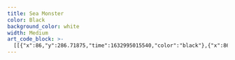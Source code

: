 ```yaml
---
title: Sea Monster
color: Black
background_color: white
width: Medium
art_code_block: >-
  [[{"x":86,"y":286.71875,"time":1632995015540,"color":"black"},{"x":86,"y":280.71875,"time":1632995015727,"color":"black"},{"x":86,"y":274.71875,"time":1632995015777,"color":"black"},{"x":86,"y":269.71875,"time":1632995015828,"color":"black"},{"x":86,"y":264.71875,"time":1632995015881,"color":"black"},{"x":85,"y":259.71875,"time":1632995015948,"color":"black"},{"x":82,"y":254.71875,"time":1632995016016,"color":"black"},{"x":78,"y":250.71875,"time":1632995016066,"color":"black"},{"x":74,"y":245.71875,"time":1632995016115,"color":"black"},{"x":71,"y":241.71875,"time":1632995016166,"color":"black"},{"x":68,"y":237.71875,"time":1632995016216,"color":"black"},{"x":63,"y":234.71875,"time":1632995016300,"color":"black"},{"x":58,"y":231.71875,"time":1632995016400,"color":"black"},{"x":55,"y":227.71875,"time":1632995016499,"color":"black"},{"x":55,"y":222.71875,"time":1632995016581,"color":"black"},{"x":56,"y":217.71875,"time":1632995016664,"color":"black"},{"x":58,"y":212.71875,"time":1632995016764,"color":"black"},{"x":62,"y":209.71875,"time":1632995016880,"color":"black"},{"x":67,"y":209.71875,"time":1632995017015,"color":"black"},{"x":73,"y":209.71875,"time":1632995017102,"color":"black"},{"x":78,"y":209.71875,"time":1632995017167,"color":"black"},{"x":84,"y":210.71875,"time":1632995017232,"color":"black"},{"x":89,"y":212.71875,"time":1632995017283,"color":"black"},{"x":94,"y":214.71875,"time":1632995017349,"color":"black"},{"x":99,"y":217.71875,"time":1632995017421,"color":"black"},{"x":103,"y":221.71875,"time":1632995017487,"color":"black"},{"x":107,"y":225.71875,"time":1632995017552,"color":"black"},{"x":109,"y":230.71875,"time":1632995017623,"color":"black"},{"x":112,"y":235.71875,"time":1632995017705,"color":"black"},{"x":113,"y":240.71875,"time":1632995017773,"color":"black"},{"x":114,"y":245.71875,"time":1632995017839,"color":"black"},{"x":115,"y":250.71875,"time":1632995017889,"color":"black"},{"x":117,"y":256.71875,"time":1632995017956,"color":"black"},{"x":118,"y":261.71875,"time":1632995018025,"color":"black"},{"x":118,"y":266.71875,"time":1632995018109,"color":"black"},{"x":119,"y":271.71875,"time":1632995018191,"color":"black"},{"x":119,"y":276.71875,"time":1632995018294,"color":"black"},{"x":119,"y":281.71875,"time":1632995018411,"color":"black"},{"x":118,"y":286.71875,"time":1632995018660,"color":"black"},{"x":114,"y":289.71875,"time":1632995018811,"color":"black"},{"x":109,"y":289.71875,"time":1632995018894,"color":"black"},{"x":104,"y":290.71875,"time":1632995018978,"color":"black"},{"x":99,"y":290.71875,"time":1632995019053,"color":"black"},{"x":94,"y":290.71875,"time":1632995019136,"color":"black"},{"x":88,"y":288.71875,"time":1632995019227,"color":"black"},{"x":99,"y":290.71875,"time":1632995019053,"color":"black"}],[{"x":155,"y":278.71875,"time":1632995020146,"color":"black"}],[{"x":156,"y":283.71875,"time":1632995021317,"color":"black"},{"x":156,"y":277.71875,"time":1632995021536,"color":"black"},{"x":156,"y":270.71875,"time":1632995021578,"color":"black"},{"x":156,"y":265.71875,"time":1632995021595,"color":"black"},{"x":156,"y":258.71875,"time":1632995021646,"color":"black"},{"x":157,"y":252.71875,"time":1632995021694,"color":"black"},{"x":158,"y":247.71875,"time":1632995021726,"color":"black"},{"x":159,"y":241.71875,"time":1632995021761,"color":"black"},{"x":160,"y":236.71875,"time":1632995021814,"color":"black"},{"x":162,"y":231.71875,"time":1632995021864,"color":"black"},{"x":165,"y":227.71875,"time":1632995021913,"color":"black"},{"x":167,"y":222.71875,"time":1632995021962,"color":"black"},{"x":170,"y":218.71875,"time":1632995022013,"color":"black"},{"x":175,"y":214.71875,"time":1632995022066,"color":"black"},{"x":181,"y":209.71875,"time":1632995022116,"color":"black"},{"x":186,"y":206.71875,"time":1632995022150,"color":"black"},{"x":191,"y":204.71875,"time":1632995022199,"color":"black"},{"x":196,"y":203.71875,"time":1632995022232,"color":"black"},{"x":201,"y":201.71875,"time":1632995022266,"color":"black"},{"x":207,"y":198.71875,"time":1632995022299,"color":"black"},{"x":212,"y":197.71875,"time":1632995022316,"color":"black"},{"x":218,"y":195.71875,"time":1632995022349,"color":"black"},{"x":224,"y":194.71875,"time":1632995022382,"color":"black"},{"x":229,"y":193.71875,"time":1632995022416,"color":"black"},{"x":234,"y":192.71875,"time":1632995022449,"color":"black"},{"x":240,"y":192.71875,"time":1632995022499,"color":"black"},{"x":245,"y":192.71875,"time":1632995022549,"color":"black"},{"x":251,"y":194.71875,"time":1632995022640,"color":"black"},{"x":256,"y":197.71875,"time":1632995022727,"color":"black"},{"x":260,"y":200.71875,"time":1632995022795,"color":"black"},{"x":265,"y":204.71875,"time":1632995022865,"color":"black"},{"x":271,"y":208.71875,"time":1632995022933,"color":"black"},{"x":275,"y":211.71875,"time":1632995022994,"color":"black"},{"x":279,"y":214.71875,"time":1632995023046,"color":"black"},{"x":284,"y":218.71875,"time":1632995023099,"color":"black"},{"x":288,"y":223.71875,"time":1632995023132,"color":"black"},{"x":290,"y":228.71875,"time":1632995023182,"color":"black"},{"x":292,"y":235.71875,"time":1632995023232,"color":"black"},{"x":294,"y":243.71875,"time":1632995023266,"color":"black"},{"x":296,"y":251.71875,"time":1632995023316,"color":"black"},{"x":297,"y":256.71875,"time":1632995023372,"color":"black"},{"x":298,"y":262.71875,"time":1632995023446,"color":"black"},{"x":299,"y":267.71875,"time":1632995023547,"color":"black"},{"x":299,"y":272.71875,"time":1632995023700,"color":"black"},{"x":299,"y":277.71875,"time":1632995023927,"color":"black"},{"x":297,"y":282.71875,"time":1632995024585,"color":"black"},{"x":293,"y":285.71875,"time":1632995024669,"color":"black"},{"x":288,"y":287.71875,"time":1632995024765,"color":"black"},{"x":282,"y":289.71875,"time":1632995024849,"color":"black"},{"x":276,"y":289.71875,"time":1632995024936,"color":"black"},{"x":271,"y":289.71875,"time":1632995025003,"color":"black"},{"x":266,"y":287.71875,"time":1632995025099,"color":"black"},{"x":261,"y":286.71875,"time":1632995025201,"color":"black"},{"x":260,"y":281.71875,"time":1632995025578,"color":"black"},{"x":260,"y":276.71875,"time":1632995025639,"color":"black"},{"x":260,"y":271.71875,"time":1632995025699,"color":"black"},{"x":258,"y":266.71875,"time":1632995025783,"color":"black"},{"x":255,"y":260.71875,"time":1632995025855,"color":"black"},{"x":252,"y":256.71875,"time":1632995025916,"color":"black"},{"x":247,"y":252.71875,"time":1632995025983,"color":"black"},{"x":243,"y":249.71875,"time":1632995026063,"color":"black"},{"x":238,"y":247.71875,"time":1632995026116,"color":"black"},{"x":233,"y":246.71875,"time":1632995026166,"color":"black"},{"x":228,"y":245.71875,"time":1632995026199,"color":"black"},{"x":223,"y":244.71875,"time":1632995026268,"color":"black"},{"x":218,"y":244.71875,"time":1632995026336,"color":"black"},{"x":213,"y":246.71875,"time":1632995026416,"color":"black"},{"x":209,"y":250.71875,"time":1632995026516,"color":"black"},{"x":207,"y":255.71875,"time":1632995026652,"color":"black"},{"x":204,"y":259.71875,"time":1632995026751,"color":"black"},{"x":203,"y":264.71875,"time":1632995026835,"color":"black"},{"x":201,"y":270.71875,"time":1632995026934,"color":"black"},{"x":201,"y":275.71875,"time":1632995027050,"color":"black"},{"x":201,"y":280.71875,"time":1632995027283,"color":"black"},{"x":201,"y":285.71875,"time":1632995027766,"color":"black"},{"x":197,"y":289.71875,"time":1632995027868,"color":"black"},{"x":192,"y":291.71875,"time":1632995027952,"color":"black"},{"x":187,"y":291.71875,"time":1632995028002,"color":"black"},{"x":182,"y":292.71875,"time":1632995028069,"color":"black"},{"x":176,"y":292.71875,"time":1632995028119,"color":"black"},{"x":171,"y":292.71875,"time":1632995028195,"color":"black"},{"x":166,"y":290.71875,"time":1632995028284,"color":"black"},{"x":162,"y":287.71875,"time":1632995028400,"color":"black"},{"x":159,"y":283.71875,"time":1632995028485,"color":"black"},{"x":166,"y":290.71875,"time":1632995028284,"color":"black"}],[{"x":337,"y":279.71875,"time":1632995029649,"color":"black"},{"x":337,"y":274.71875,"time":1632995029887,"color":"black"},{"x":337,"y":268.71875,"time":1632995029935,"color":"black"},{"x":337,"y":263.71875,"time":1632995029986,"color":"black"},{"x":337,"y":257.71875,"time":1632995030052,"color":"black"},{"x":337,"y":251.71875,"time":1632995030119,"color":"black"},{"x":338,"y":246.71875,"time":1632995030169,"color":"black"},{"x":339,"y":241.71875,"time":1632995030221,"color":"black"},{"x":341,"y":236.71875,"time":1632995030272,"color":"black"},{"x":343,"y":231.71875,"time":1632995030337,"color":"black"},{"x":346,"y":225.71875,"time":1632995030389,"color":"black"},{"x":349,"y":220.71875,"time":1632995030454,"color":"black"},{"x":353,"y":216.71875,"time":1632995030504,"color":"black"},{"x":358,"y":212.71875,"time":1632995030570,"color":"black"},{"x":362,"y":209.71875,"time":1632995030624,"color":"black"},{"x":367,"y":206.71875,"time":1632995030689,"color":"black"},{"x":371,"y":203.71875,"time":1632995030741,"color":"black"},{"x":377,"y":201.71875,"time":1632995030823,"color":"black"},{"x":382,"y":200.71875,"time":1632995030875,"color":"black"},{"x":387,"y":198.71875,"time":1632995030956,"color":"black"},{"x":392,"y":197.71875,"time":1632995031110,"color":"black"},{"x":397,"y":194.71875,"time":1632995031299,"color":"black"},{"x":399,"y":188.71875,"time":1632995031392,"color":"black"},{"x":402,"y":184.71875,"time":1632995031471,"color":"black"},{"x":407,"y":184.71875,"time":1632995031637,"color":"black"},{"x":412,"y":185.71875,"time":1632995031774,"color":"black"},{"x":415,"y":189.71875,"time":1632995031944,"color":"black"},{"x":418,"y":194.71875,"time":1632995032066,"color":"black"},{"x":421,"y":198.71875,"time":1632995032199,"color":"black"},{"x":424,"y":202.71875,"time":1632995032357,"color":"black"},{"x":429,"y":204.71875,"time":1632995032500,"color":"black"},{"x":434,"y":205.71875,"time":1632995032660,"color":"black"},{"x":439,"y":208.71875,"time":1632995032863,"color":"black"},{"x":442,"y":212.71875,"time":1632995032964,"color":"black"},{"x":445,"y":216.71875,"time":1632995033056,"color":"black"},{"x":446,"y":221.71875,"time":1632995033175,"color":"black"},{"x":447,"y":226.71875,"time":1632995033288,"color":"black"},{"x":447,"y":231.71875,"time":1632995033407,"color":"black"},{"x":443,"y":234.71875,"time":1632995033566,"color":"black"},{"x":438,"y":236.71875,"time":1632995033676,"color":"black"},{"x":433,"y":237.71875,"time":1632995033758,"color":"black"},{"x":428,"y":237.71875,"time":1632995033850,"color":"black"},{"x":423,"y":237.71875,"time":1632995033928,"color":"black"},{"x":418,"y":237.71875,"time":1632995034008,"color":"black"},{"x":413,"y":236.71875,"time":1632995034124,"color":"black"},{"x":408,"y":235.71875,"time":1632995034228,"color":"black"},{"x":403,"y":235.71875,"time":1632995034299,"color":"black"},{"x":397,"y":235.71875,"time":1632995034410,"color":"black"},{"x":392,"y":236.71875,"time":1632995034460,"color":"black"},{"x":387,"y":239.71875,"time":1632995034563,"color":"black"},{"x":383,"y":242.71875,"time":1632995034674,"color":"black"},{"x":380,"y":246.71875,"time":1632995034778,"color":"black"},{"x":377,"y":250.71875,"time":1632995034861,"color":"black"},{"x":375,"y":255.71875,"time":1632995034983,"color":"black"},{"x":375,"y":260.71875,"time":1632995035110,"color":"black"},{"x":375,"y":265.71875,"time":1632995035226,"color":"black"},{"x":374,"y":270.71875,"time":1632995035391,"color":"black"},{"x":374,"y":275.71875,"time":1632995035661,"color":"black"},{"x":374,"y":280.71875,"time":1632995036039,"color":"black"},{"x":370,"y":283.71875,"time":1632995036144,"color":"black"},{"x":365,"y":285.71875,"time":1632995036278,"color":"black"},{"x":360,"y":285.71875,"time":1632995036360,"color":"black"},{"x":354,"y":285.71875,"time":1632995036408,"color":"black"},{"x":348,"y":285.71875,"time":1632995036488,"color":"black"},{"x":343,"y":285.71875,"time":1632995036607,"color":"black"},{"x":339,"y":281.71875,"time":1632995036706,"color":"black"},{"x":348,"y":285.71875,"time":1632995036488,"color":"black"}],[{"x":409,"y":196.71875,"time":1632995037769,"color":"black"},{"x":414,"y":195.71875,"time":1632995038245,"color":"black"},{"x":410,"y":192.71875,"time":1632995038416,"color":"black"},{"x":408,"y":197.71875,"time":1632995038599,"color":"black"},{"x":414,"y":195.71875,"time":1632995038245,"color":"black"}],[{"x":428,"y":217.71875,"time":1632995039985,"color":"black"},{"x":428,"y":222.71875,"time":1632995040359,"color":"black"},{"x":432,"y":225.71875,"time":1632995040500,"color":"black"},{"x":437,"y":226.71875,"time":1632995040666,"color":"black"},{"x":442,"y":224.71875,"time":1632995040983,"color":"black"},{"x":432,"y":225.71875,"time":1632995040500,"color":"black"}],[{"x":68,"y":214.71875,"time":1632995044894,"color":"black"},{"x":73,"y":216.71875,"time":1632995045216,"color":"black"},{"x":78,"y":219.71875,"time":1632995045268,"color":"black"},{"x":82,"y":222.71875,"time":1632995045371,"color":"black"},{"x":86,"y":225.71875,"time":1632995045526,"color":"black"},{"x":89,"y":229.71875,"time":1632995045622,"color":"black"},{"x":93,"y":233.71875,"time":1632995045738,"color":"black"},{"x":97,"y":236.71875,"time":1632995045834,"color":"black"},{"x":101,"y":240.71875,"time":1632995045905,"color":"black"},{"x":104,"y":245.71875,"time":1632995045990,"color":"black"},{"x":106,"y":250.71875,"time":1632995046069,"color":"black"},{"x":108,"y":255.71875,"time":1632995046133,"color":"black"},{"x":110,"y":260.71875,"time":1632995046198,"color":"black"},{"x":110,"y":265.71875,"time":1632995046275,"color":"black"},{"x":110,"y":270.71875,"time":1632995046369,"color":"black"},{"x":111,"y":275.71875,"time":1632995046448,"color":"black"},{"x":110,"y":265.71875,"time":1632995046275,"color":"black"}],[{"x":169,"y":284.71875,"time":1632995047597,"color":"black"},{"x":169,"y":279.71875,"time":1632995047840,"color":"black"},{"x":169,"y":271.71875,"time":1632995047951,"color":"black"},{"x":171,"y":259.71875,"time":1632995048097,"color":"black"},{"x":172,"y":254.71875,"time":1632995048183,"color":"black"},{"x":173,"y":249.71875,"time":1632995048265,"color":"black"},{"x":175,"y":243.71875,"time":1632995048327,"color":"black"},{"x":176,"y":238.71875,"time":1632995048395,"color":"black"},{"x":178,"y":233.71875,"time":1632995048494,"color":"black"},{"x":181,"y":229.71875,"time":1632995048564,"color":"black"},{"x":185,"y":226.71875,"time":1632995048648,"color":"black"},{"x":189,"y":222.71875,"time":1632995048731,"color":"black"},{"x":193,"y":219.71875,"time":1632995048793,"color":"black"},{"x":198,"y":217.71875,"time":1632995048880,"color":"black"},{"x":203,"y":215.71875,"time":1632995048974,"color":"black"},{"x":208,"y":214.71875,"time":1632995049053,"color":"black"},{"x":213,"y":213.71875,"time":1632995049119,"color":"black"},{"x":219,"y":212.71875,"time":1632995049189,"color":"black"},{"x":224,"y":211.71875,"time":1632995049285,"color":"black"},{"x":229,"y":211.71875,"time":1632995049342,"color":"black"},{"x":234,"y":211.71875,"time":1632995049436,"color":"black"},{"x":240,"y":211.71875,"time":1632995049519,"color":"black"},{"x":245,"y":212.71875,"time":1632995049586,"color":"black"},{"x":250,"y":214.71875,"time":1632995049669,"color":"black"},{"x":255,"y":217.71875,"time":1632995049771,"color":"black"},{"x":260,"y":220.71875,"time":1632995049855,"color":"black"},{"x":265,"y":223.71875,"time":1632995049970,"color":"black"},{"x":269,"y":227.71875,"time":1632995050054,"color":"black"},{"x":272,"y":233.71875,"time":1632995050155,"color":"black"},{"x":275,"y":238.71875,"time":1632995050255,"color":"black"},{"x":277,"y":243.71875,"time":1632995050356,"color":"black"},{"x":280,"y":248.71875,"time":1632995050422,"color":"black"},{"x":282,"y":253.71875,"time":1632995050523,"color":"black"},{"x":284,"y":258.71875,"time":1632995050593,"color":"black"},{"x":285,"y":263.71875,"time":1632995050690,"color":"black"},{"x":282,"y":253.71875,"time":1632995050523,"color":"black"}],[{"x":400,"y":205.71875,"time":1632995052440,"color":"black"},{"x":395,"y":205.71875,"time":1632995052708,"color":"black"},{"x":389,"y":206.71875,"time":1632995052774,"color":"black"},{"x":384,"y":208.71875,"time":1632995052861,"color":"black"},{"x":380,"y":211.71875,"time":1632995052942,"color":"black"},{"x":375,"y":213.71875,"time":1632995053027,"color":"black"},{"x":371,"y":216.71875,"time":1632995053114,"color":"black"},{"x":366,"y":219.71875,"time":1632995053210,"color":"black"},{"x":363,"y":223.71875,"time":1632995053310,"color":"black"},{"x":360,"y":227.71875,"time":1632995053376,"color":"black"},{"x":357,"y":231.71875,"time":1632995053462,"color":"black"},{"x":355,"y":236.71875,"time":1632995053526,"color":"black"},{"x":352,"y":240.71875,"time":1632995053630,"color":"black"},{"x":351,"y":245.71875,"time":1632995053710,"color":"black"},{"x":350,"y":250.71875,"time":1632995053807,"color":"black"},{"x":349,"y":255.71875,"time":1632995053912,"color":"black"},{"x":349,"y":260.71875,"time":1632995053973,"color":"black"},{"x":349,"y":265.71875,"time":1632995054077,"color":"black"},{"x":349,"y":270.71875,"time":1632995054154,"color":"black"},{"x":349,"y":275.71875,"time":1632995054245,"color":"black"},{"x":349,"y":265.71875,"time":1632995054077,"color":"black"}],[{"x":78,"y":283.71875,"time":1632995056842,"color":"black"},{"x":72,"y":284.71875,"time":1632995057192,"color":"black"},{"x":68,"y":287.71875,"time":1632995057260,"color":"black"},{"x":66,"y":292.71875,"time":1632995057389,"color":"black"},{"x":67,"y":297.71875,"time":1632995057531,"color":"black"},{"x":71,"y":300.71875,"time":1632995057598,"color":"black"},{"x":76,"y":302.71875,"time":1632995057693,"color":"black"},{"x":81,"y":303.71875,"time":1632995057763,"color":"black"},{"x":87,"y":304.71875,"time":1632995057846,"color":"black"},{"x":92,"y":305.71875,"time":1632995057912,"color":"black"},{"x":97,"y":305.71875,"time":1632995057999,"color":"black"},{"x":102,"y":305.71875,"time":1632995058111,"color":"black"},{"x":107,"y":305.71875,"time":1632995058206,"color":"black"},{"x":112,"y":305.71875,"time":1632995058297,"color":"black"},{"x":117,"y":304.71875,"time":1632995058376,"color":"black"},{"x":122,"y":302.71875,"time":1632995058528,"color":"black"},{"x":112,"y":305.71875,"time":1632995058297,"color":"black"}],[{"x":147,"y":289.71875,"time":1632995059302,"color":"black"},{"x":144,"y":293.71875,"time":1632995059678,"color":"black"},{"x":145,"y":298.71875,"time":1632995059763,"color":"black"},{"x":148,"y":303.71875,"time":1632995059866,"color":"black"},{"x":153,"y":304.71875,"time":1632995059976,"color":"black"},{"x":159,"y":305.71875,"time":1632995060047,"color":"black"},{"x":164,"y":306.71875,"time":1632995060145,"color":"black"},{"x":170,"y":307.71875,"time":1632995060242,"color":"black"},{"x":175,"y":307.71875,"time":1632995060329,"color":"black"},{"x":180,"y":307.71875,"time":1632995060409,"color":"black"},{"x":185,"y":307.71875,"time":1632995060529,"color":"black"},{"x":190,"y":308.71875,"time":1632995060651,"color":"black"},{"x":195,"y":308.71875,"time":1632995060856,"color":"black"},{"x":200,"y":307.71875,"time":1632995060993,"color":"black"},{"x":205,"y":305.71875,"time":1632995061128,"color":"black"},{"x":210,"y":303.71875,"time":1632995061281,"color":"black"},{"x":213,"y":299.71875,"time":1632995061549,"color":"black"},{"x":213,"y":294.71875,"time":1632995061709,"color":"black"},{"x":210,"y":303.71875,"time":1632995061281,"color":"black"}],[{"x":250,"y":293.71875,"time":1632995063543,"color":"black"},{"x":252,"y":299.71875,"time":1632995063954,"color":"black"},{"x":256,"y":302.71875,"time":1632995064077,"color":"black"},{"x":261,"y":303.71875,"time":1632995064191,"color":"black"},{"x":266,"y":303.71875,"time":1632995064268,"color":"black"},{"x":271,"y":303.71875,"time":1632995064375,"color":"black"},{"x":276,"y":304.71875,"time":1632995064475,"color":"black"},{"x":281,"y":304.71875,"time":1632995064566,"color":"black"},{"x":286,"y":304.71875,"time":1632995064658,"color":"black"},{"x":291,"y":304.71875,"time":1632995064749,"color":"black"},{"x":296,"y":304.71875,"time":1632995064857,"color":"black"},{"x":301,"y":302.71875,"time":1632995064933,"color":"black"},{"x":305,"y":299.71875,"time":1632995065027,"color":"black"},{"x":310,"y":296.71875,"time":1632995065189,"color":"black"},{"x":301,"y":302.71875,"time":1632995064933,"color":"black"}],[{"x":307,"y":265.71875,"time":1632995066108,"color":"black"},{"x":312,"y":266.71875,"time":1632995066466,"color":"black"},{"x":316,"y":269.71875,"time":1632995066579,"color":"black"},{"x":307,"y":265.71875,"time":1632995066108,"color":"black"}],[{"x":215,"y":269.71875,"time":1632995067974,"color":"black"},{"x":220,"y":268.71875,"time":1632995068258,"color":"black"},{"x":225,"y":270.71875,"time":1632995068361,"color":"black"},{"x":229,"y":274.71875,"time":1632995068501,"color":"black"},{"x":230,"y":279.71875,"time":1632995068693,"color":"black"},{"x":225,"y":270.71875,"time":1632995068361,"color":"black"}],[{"x":385,"y":274.71875,"time":1632995071289,"color":"black"},{"x":387,"y":279.71875,"time":1632995071679,"color":"black"},{"x":388,"y":284.71875,"time":1632995071812,"color":"black"},{"x":388,"y":289.71875,"time":1632995071911,"color":"black"},{"x":387,"y":294.71875,"time":1632995072061,"color":"black"},{"x":383,"y":297.71875,"time":1632995072177,"color":"black"},{"x":378,"y":299.71875,"time":1632995072288,"color":"black"},{"x":373,"y":300.71875,"time":1632995072400,"color":"black"},{"x":368,"y":301.71875,"time":1632995072535,"color":"black"},{"x":378,"y":299.71875,"time":1632995072288,"color":"black"}],[{"x":329,"y":312.71875,"time":1632995073412,"color":"black"},{"x":335,"y":312.71875,"time":1632995073716,"color":"black"},{"x":342,"y":313.71875,"time":1632995073780,"color":"black"},{"x":347,"y":314.71875,"time":1632995073860,"color":"black"},{"x":352,"y":315.71875,"time":1632995073927,"color":"black"},{"x":357,"y":315.71875,"time":1632995074020,"color":"black"},{"x":347,"y":314.71875,"time":1632995073860,"color":"black"}],[{"x":225,"y":323.71875,"time":1632995075948,"color":"black"},{"x":220,"y":323.71875,"time":1632995076195,"color":"black"},{"x":215,"y":323.71875,"time":1632995076261,"color":"black"},{"x":208,"y":324.71875,"time":1632995076338,"color":"black"},{"x":203,"y":324.71875,"time":1632995076397,"color":"black"},{"x":198,"y":324.71875,"time":1632995076464,"color":"black"},{"x":193,"y":324.71875,"time":1632995076527,"color":"black"},{"x":203,"y":324.71875,"time":1632995076397,"color":"black"}],[{"x":52,"y":315.71875,"time":1632995078304,"color":"black"},{"x":53,"y":320.71875,"time":1632995078610,"color":"black"},{"x":57,"y":324.71875,"time":1632995078675,"color":"black"},{"x":62,"y":326.71875,"time":1632995078758,"color":"black"},{"x":67,"y":328.71875,"time":1632995078827,"color":"black"},{"x":72,"y":329.71875,"time":1632995078923,"color":"black"},{"x":77,"y":329.71875,"time":1632995079080,"color":"black"},{"x":67,"y":328.71875,"time":1632995078827,"color":"black"}],[{"x":68,"y":261.71875,"time":1632995079854,"color":"black"},{"x":63,"y":261.71875,"time":1632995080152,"color":"black"},{"x":57,"y":264.71875,"time":1632995080234,"color":"black"},{"x":53,"y":267.71875,"time":1632995080326,"color":"black"},{"x":63,"y":261.71875,"time":1632995080152,"color":"black"}],[{"x":321,"y":236.71875,"time":1632995081736,"color":"black"},{"x":326,"y":236.71875,"time":1632995082020,"color":"black"},{"x":331,"y":238.71875,"time":1632995082192,"color":"black"},{"x":321,"y":236.71875,"time":1632995081736,"color":"black"}],[{"x":424,"y":252.71875,"time":1632995083186,"color":"black"},{"x":429,"y":252.71875,"time":1632995083446,"color":"black"},{"x":432,"y":256.71875,"time":1632995083663,"color":"black"},{"x":424,"y":252.71875,"time":1632995083186,"color":"black"}],[{"x":358,"y":345.71875,"time":1632995084763,"color":"black"},{"x":364,"y":345.71875,"time":1632995085042,"color":"black"},{"x":369,"y":343.71875,"time":1632995085176,"color":"black"},{"x":358,"y":345.71875,"time":1632995084763,"color":"black"}],[{"x":138,"y":254.71875,"time":1632995086876,"color":"black"},{"x":143,"y":253.71875,"time":1632995087233,"color":"black"},{"x":138,"y":254.71875,"time":1632995086876,"color":"black"}],[{"x":158,"y":359.71875,"time":1632995088112,"color":"black"},{"x":163,"y":359.71875,"time":1632995088425,"color":"black"},{"x":158,"y":359.71875,"time":1632995088112,"color":"black"}],[{"x":300,"y":361.71875,"time":1632995089512,"color":"black"}]]
---
```


